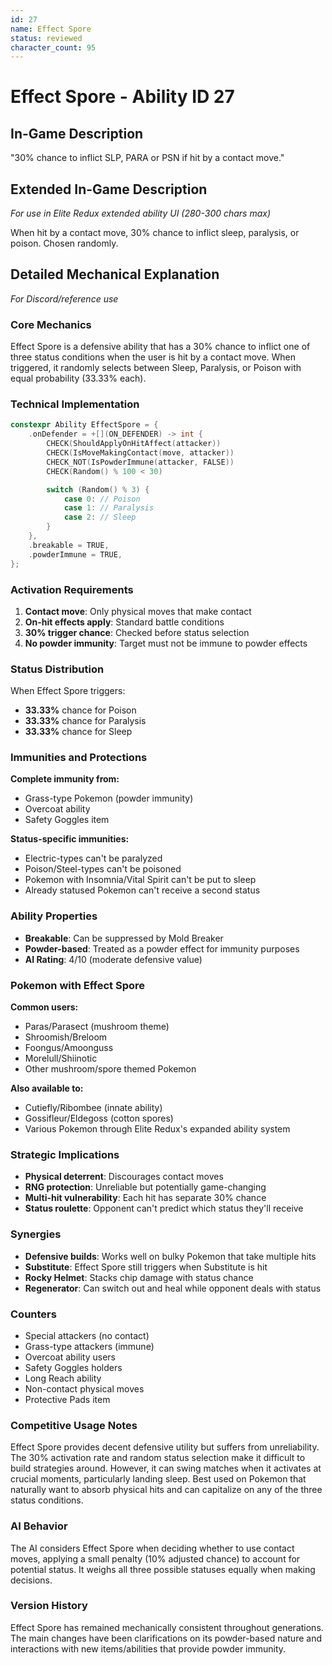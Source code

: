 ```yaml
---
id: 27
name: Effect Spore
status: reviewed
character_count: 95
---
```


# Effect Spore - Ability ID 27

## In-Game Description
"30% chance to inflict SLP, PARA or PSN if hit by a contact move."

## Extended In-Game Description
*For use in Elite Redux extended ability UI (280-300 chars max)*

When hit by a contact move, 30% chance to inflict sleep, paralysis, or poison. Chosen randomly. 

## Detailed Mechanical Explanation
*For Discord/reference use*

### Core Mechanics
Effect Spore is a defensive ability that has a 30% chance to inflict one of three status conditions when the user is hit by a contact move. When triggered, it randomly selects between Sleep, Paralysis, or Poison with equal probability (33.33% each).

### Technical Implementation
```cpp
constexpr Ability EffectSpore = {
    .onDefender = +[](ON_DEFENDER) -> int {
        CHECK(ShouldApplyOnHitAffect(attacker))
        CHECK(IsMoveMakingContact(move, attacker))
        CHECK_NOT(IsPowderImmune(attacker, FALSE))
        CHECK(Random() % 100 < 30)

        switch (Random() % 3) {
            case 0: // Poison
            case 1: // Paralysis  
            case 2: // Sleep
        }
    },
    .breakable = TRUE,
    .powderImmune = TRUE,
};
```

### Activation Requirements
1. **Contact move**: Only physical moves that make contact
2. **On-hit effects apply**: Standard battle conditions
3. **30% trigger chance**: Checked before status selection
4. **No powder immunity**: Target must not be immune to powder effects

### Status Distribution
When Effect Spore triggers:
- **33.33%** chance for Poison
- **33.33%** chance for Paralysis
- **33.33%** chance for Sleep

### Immunities and Protections
**Complete immunity from:**
- Grass-type Pokemon (powder immunity)
- Overcoat ability
- Safety Goggles item

**Status-specific immunities:**
- Electric-types can't be paralyzed
- Poison/Steel-types can't be poisoned
- Pokemon with Insomnia/Vital Spirit can't be put to sleep
- Already statused Pokemon can't receive a second status

### Ability Properties
- **Breakable**: Can be suppressed by Mold Breaker
- **Powder-based**: Treated as a powder effect for immunity purposes
- **AI Rating**: 4/10 (moderate defensive value)

### Pokemon with Effect Spore
**Common users:**
- Paras/Parasect (mushroom theme)
- Shroomish/Breloom  
- Foongus/Amoonguss
- Morelull/Shiinotic
- Other mushroom/spore themed Pokemon

**Also available to:**
- Cutiefly/Ribombee (innate ability)
- Gossifleur/Eldegoss (cotton spores)
- Various Pokemon through Elite Redux's expanded ability system

### Strategic Implications
- **Physical deterrent**: Discourages contact moves
- **RNG protection**: Unreliable but potentially game-changing
- **Multi-hit vulnerability**: Each hit has separate 30% chance
- **Status roulette**: Opponent can't predict which status they'll receive

### Synergies
- **Defensive builds**: Works well on bulky Pokemon that take multiple hits
- **Substitute**: Effect Spore still triggers when Substitute is hit
- **Rocky Helmet**: Stacks chip damage with status chance
- **Regenerator**: Can switch out and heal while opponent deals with status

### Counters
- Special attackers (no contact)
- Grass-type attackers (immune)
- Overcoat ability users
- Safety Goggles holders
- Long Reach ability
- Non-contact physical moves
- Protective Pads item

### Competitive Usage Notes
Effect Spore provides decent defensive utility but suffers from unreliability. The 30% activation rate and random status selection make it difficult to build strategies around. However, it can swing matches when it activates at crucial moments, particularly landing sleep. Best used on Pokemon that naturally want to absorb physical hits and can capitalize on any of the three status conditions.

### AI Behavior
The AI considers Effect Spore when deciding whether to use contact moves, applying a small penalty (10% adjusted chance) to account for potential status. It weighs all three possible statuses equally when making decisions.

### Version History
Effect Spore has remained mechanically consistent throughout generations. The main changes have been clarifications on its powder-based nature and interactions with new items/abilities that provide powder immunity.